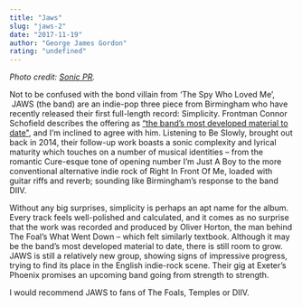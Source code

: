 ```yaml
---
title: "Jaws"
slug: "jaws-2"
date: "2017-11-19"
author: "George James Gordon"
rating: "undefined"
---
```


_Photo credit: [Sonic PR](http://sonicpr.co.uk/artists/jaws/)._

Not to be confused with the bond villain from ‘The Spy Who Loved Me’,  JAWS (the band) are an indie-pop three piece from Birmingham who have recently released their first full-length record: Simplicity. Frontman Connor Schofield describes the offering as [“the band’s most developed material to date"](https://bittersweetsymphonies.co.uk/2016/11/10/album-review-jaws-simplicity/), and I’m inclined to agree with him. Listening to Be Slowly, brought out back in 2014, their follow-up work boasts a sonic complexity and lyrical maturity which touches on a number of musical identities – from the romantic Cure-esque tone of opening number I’m Just A Boy to the more conventional alternative indie rock of Right In Front Of Me, loaded with guitar riffs and reverb; sounding like Birmingham’s response to the band DIIV.

Without any big surprises, simplicity is perhaps an apt name for the album. Every track feels well-polished and calculated, and it comes as no surprise that the work was recorded and produced by Oliver Horton, the man behind The Foal’s What Went Down – which felt similarly textbook. Although it may be the band’s most developed material to date, there is still room to grow. JAWS is still a relatively new group, showing signs of impressive progress, trying to find its place in the English indie-rock scene. Their gig at Exeter’s Phoenix promises an upcoming band going from strength to strength.

I would recommend JAWS to fans of The Foals, Temples or DIIV.
